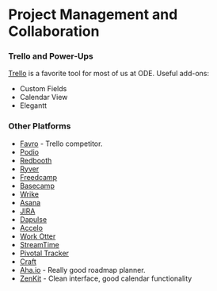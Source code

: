 # Project Management and Collaboration

### Trello and Power-Ups
[Trello](http://www.trello.com) is a favorite tool for most of us at ODE. Useful add-ons:
- Custom Fields
- Calendar View
- Elegantt

### Other Platforms
- [Favro](http://www.favro.com) - Trello competitor.
- [Podio](http://www.podio.com)
- [Redbooth](https://redbooth.com/)
- [Ryver](https://ryver.com/)
- [Freedcamp](https://freedcamp.com)
- [Basecamp](https://basecamp.com/)
- [Wrike](https://www.wrike.com)
- [Asana](https://asana.com)
- [JIRA](https://www.atlassian.com/software/jira)
- [Dapulse](https://dapulse.com)
- [Accelo](https://www.accelo.com)
- [Work Otter](http://www.workotter.com/)
- [StreamTime](https://streamtime.net)
- [Pivotal Tracker](https://www.pivotaltracker.com/)
- [Craft](https://craft.io/)
- [Aha.io](http://www.aha.io) - Really good roadmap planner.
- [ZenKit](https://zenkit.com) - Clean interface, good calendar functionality
